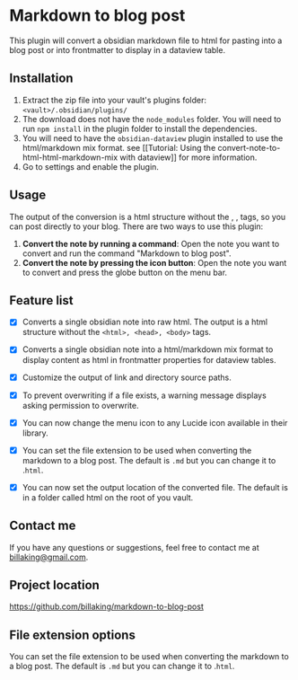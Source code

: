 # Markdown to blog post

This plugin will convert a obsidian markdown file to html for pasting into a blog post or into frontmatter to display in a dataview table.

## Installation

1. Extract the zip file into your vault's plugins folder: `<vault>/.obsidian/plugins/`
2. The download does not have the `node_modules` folder. You will need to run `npm install` in the plugin folder to install the dependencies.
3. You will need to have the `obsidian-dataview` plugin installed to use the html/markdown mix format. see [[Tutorial: Using the convert-note-to-html-html-markdown-mix with dataview]] for more information.
2. Go to settings and enable the plugin.

## Usage

The output of the conversion is a html structure without the <html>, <head>, <body> tags, so you can post directly to your blog. There are two ways to use this plugin:

1. **Convert the note by running a command**: Open the note you want to convert and run the command "Markdown to blog post". 
2. **Convert the note by pressing the icon button**: Open the note you want to convert and press the globe button on the menu bar. 

## Feature list

- [x] Converts a single obsidian note into raw html. The output is a html structure without the `<html>, <head>, <body>` tags.
- [x] Converts a single obsidian note into a html/markdown mix format to display content as html in frontmatter properties for dataview tables.
- [x] Customize the output of link and directory source paths.
- [x] To prevent overwriting if a file exists, a warning message displays asking permission to overwrite.
- [x] You can now change the menu icon to any Lucide icon available in their library.
- [x] You can set the file extension to be used when converting the markdown to a blog post. The default is `.md` but you can change it to .`html`.
- [x] You can now set the output location of the converted file. The default is in a folder called html on the root of you vault.


## Contact me

If you have any questions or suggestions, feel free to contact me at billaking@gmail.com.

## Project location

https://github.com/billaking/markdown-to-blog-post

## File extension options

You can set the file extension to be used when converting the markdown to a blog post. The default is `.md` but you can change it to .`html`.
